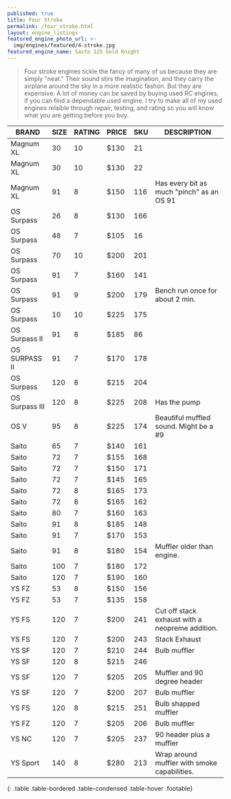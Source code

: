 ```yaml
---
published: true
title: Four Stroke
permalink: /four_stroke.html
layout: engine_listings
featured_engine_photo_url: >-
  img/engines/featured/4-stroke.jpg
featured_engine_name: Saito 125 Gold Knight
---
```
















> Four stroke engines tickle the fancy of many of us because they are simply "neat." Their sound stirs the imagination, and they carry the airplane around the sky in a more realistic fashon.  But they are expensive.  A lot of money can be saved by buying used RC engines, if you can find a dependable used engine. I try to make all of my used engines relaible through repair, testing, and rating so you will know what you are getting before you buy.

BRAND             | SIZE  | RATING | PRICE | SKU   | DESCRIPTION
------------------|-------|--------|-------|-------|---------------------
Magnum XL         | 30    | 10     | $130  | 21    |
Magnum XL         | 30    | 10     | $130  | 22    | 
Magnum XL         | 91    | 8      | $150  | 116   | Has every bit as much "pinch" as an OS 91
OS Surpass        | 26    | 8      | $130  | 166   |
OS Surpass        | 48    | 7      | $105  | 16    |
OS Surpass        | 70    | 10     | $200  | 201   |
OS Surpass        | 91    | 7      | $160  | 141   |
OS Surpass        | 91    | 9      | $200  | 179   |Bench run once for about 2 min.
OS Surpass        | 10    | 10     | $225  | 175   | 
OS Surpass II     | 91    | 8      | $185  | 86    |
OS SURPASS II     | 91    | 7      | $170  | 178   |
OS Surpass        | 120   | 8      | $215  | 204   |
OS Surpass III    | 120   | 8      | $225  | 208   | Has the pump
OS V              | 95    | 8      | $225  | 174   | Beautiful muffled sound. Might be a #9
Saito             | 65    | 7      | $140  | 161   |
Saito             | 72    | 7      | $155  | 168   |
Saito             | 72    | 7      | $150  | 171   |
Saito             | 72    | 7      | $145  | 165   |
Saito             | 72    | 8      | $165  | 173   |  
Saito             | 72    | 8      | $165  | 162   | 
Saito             | 80    | 7      | $160  | 163   |
Saito             | 91    | 8      | $185  | 148   |
Saito             | 91    | 7      | $170  | 153   |
Saito             | 91    | 8      | $180  | 154   | Muffler older than engine. 
Saito             | 100   | 7      | $180  | 172   |
Saito             | 120   | 7      | $190  | 160   |
YS FZ             | 53    | 8      | $150  | 156   |
YS FZ             | 53    | 7      | $135  | 158   |
YS FS             | 120   | 7      | $200  | 241   | Cut off stack exhaust with a neopreme addition.
YS FS             | 120   | 7      | $200  | 243   | Stack Exhaust
YS SF             | 120   | 7      | $210  | 244   | Bulb muffler
YS SF             | 120   | 8      | $215  | 246   |  
YS SF             | 120   | 7      | $205  | 205   | Muffler and 90 degree header
YS SF             | 120   | 7      | $200  | 207   | Bulb muffler
YS FS             | 120   | 8      | $215  | 251   | Bulb shapped muffler
YS FZ             | 120   | 7      | $205  | 206   | Bulb muffler
YS NC             | 120   | 7      | $205  | 237   | 90 header plus a muffler
YS Sport          | 140   | 8      | $280  | 213   | Wrap around muffler with smoke capabilities.                                      
{: .table .table-bordered .table-condensed .table-hover .footable}
